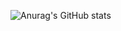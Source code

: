 ![Anurag's GitHub stats](https://github-readme-stats.vercel.app/api?username=ErenDub&show_icons=true&theme=tokyonight&count_private=true)

